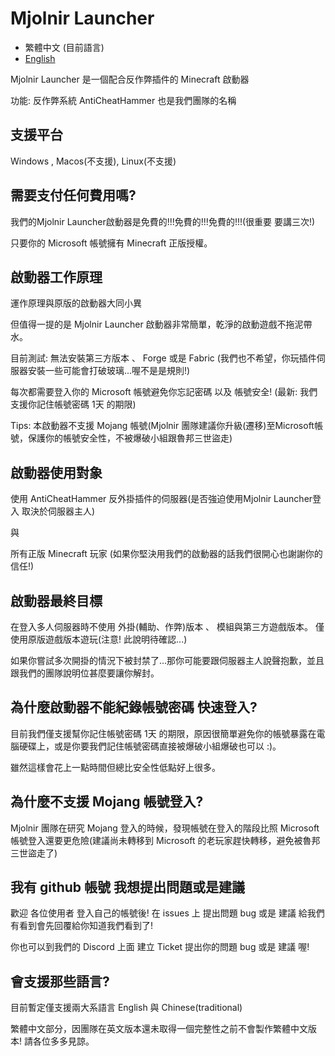 # Mjolnir Launcher

- 繁體中文 (目前語言)
- [English](https://github.com/Minecraft-Mjolnir/Mjolnir-Launcher/blob/main/README-eng.md)

Mjolnir Launcher 是一個配合反作弊插件的 Minecraft 啟動器

功能: 反作弊系統 AntiCheatHammer 也是我們團隊的名稱

## 支援平台

Windows , Macos(不支援), Linux(不支援)

## 需要支付任何費用嗎?

我們的Mjolnir Launcher啟動器是免費的!!!免費的!!!免費的!!!(很重要 要講三次!)

只要你的 Microsoft 帳號擁有 Minecraft 正版授權。

## 啟動器工作原理

運作原理與原版的啟動器大同小異

但值得一提的是 Mjolnir Launcher 啟動器非常簡單，乾淨的啟動遊戲不拖泥帶水。

目前測試: 無法安裝第三方版本 、 Forge 或是 Fabric (我們也不希望，你玩插件伺服器安裝一些可能會打破玻璃...喔不是是規則!)

每次都需要登入你的 Microsoft 帳號避免你忘記密碼 以及 帳號安全! (最新: 我們支援你記住帳號密碼 1天 的期限)

Tips: 本啟動器不支援 Mojang 帳號(Mjolnir 團隊建議你升級(遷移)至Microsoft帳號，保護你的帳號安全性，不被爆破小組跟魯邦三世盜走)

## 啟動器使用對象

使用 AntiCheatHammer 反外掛插件的伺服器(是否強迫使用Mjolnir Launcher登入 取決於伺服器主人)

與

所有正版 Minecraft 玩家 (如果你堅決用我們的啟動器的話我們很開心也謝謝你的信任!)

## 啟動器最終目標

在登入多人伺服器時不使用 外掛(輔助、作弊)版本 、 模組與第三方遊戲版本。 僅使用原版遊戲版本遊玩(注意! 此說明待確認...)

如果你嘗試多次開掛的情況下被封禁了...那你可能要跟伺服器主人說聲抱歉，並且跟我們的團隊說明位甚麼要讓你解封。

## 為什麼啟動器不能紀錄帳號密碼 快速登入?

目前我們僅支援幫你記住帳號密碼 1天 的期限，原因很簡單避免你的帳號暴露在電腦硬碟上，或是你要我們記住帳號密碼直接被爆破小組爆破也可以 :)。

雖然這樣會花上一點時間但總比安全性低點好上很多。

## 為什麼不支援 Mojang 帳號登入?

Mjolnir 團隊在研究 Mojang 登入的時候，發現帳號在登入的階段比照 Microsoft 帳號登入還要更危險(建議尚未轉移到 Microsoft 的老玩家趕快轉移，避免被魯邦三世盜走了)

## 我有 github 帳號 我想提出問題或是建議

歡迎 各位使用者 登入自己的帳號後! 在 issues 上 提出問題 bug 或是 建議 給我們 有看到會先回覆給你知道我們看到了!

你也可以到我們的 Discord 上面 建立 Ticket 提出你的問題 bug 或是 建議 喔!

## 會支援那些語言?

目前暫定僅支援兩大系語言 English 與 Chinese(traditional)

繁體中文部分，因團隊在英文版本還未取得一個完整性之前不會製作繁體中文版本! 請各位多多見諒。
